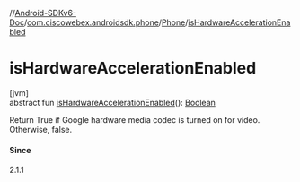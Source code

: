 //[Android-SDKv6-Doc](../../../index.md)/[com.ciscowebex.androidsdk.phone](../index.md)/[Phone](index.md)/[isHardwareAccelerationEnabled](is-hardware-acceleration-enabled.md)

# isHardwareAccelerationEnabled

[jvm]\
abstract fun [isHardwareAccelerationEnabled](is-hardware-acceleration-enabled.md)(): [Boolean](https://kotlinlang.org/api/latest/jvm/stdlib/kotlin/-boolean/index.html)

Return True if Google hardware media codec is turned on for video. Otherwise, false.

#### Since

2.1.1
